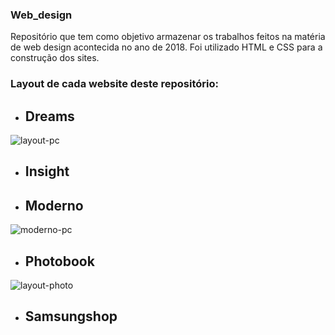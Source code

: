 ### Web_design  <br />
Repositório que tem como objetivo armazenar os trabalhos feitos na matéria de web design acontecida no ano de 2018. Foi utilizado HTML e CSS para a construção dos sites.

### Layout de cada website deste repositório:

* ## Dreams

![layout-pc](https://user-images.githubusercontent.com/95611970/187519242-92b7e90b-9be0-4a14-bedc-bbd852c10696.jpg)


* ## Insight


* ## Moderno

![moderno-pc](https://user-images.githubusercontent.com/95611970/187519284-a47f4e5f-2d04-4e36-bfa5-459566a2a8c5.jpg)


* ## Photobook

![layout-photo](https://user-images.githubusercontent.com/95611970/187519313-0c33c207-d7b7-43fc-b289-076c47164621.png)


* ## Samsungshop
